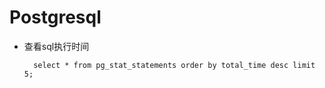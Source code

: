 # Postgresql

- 查看sql执行时间
  
        select * from pg_stat_statements order by total_time desc limit 5;

